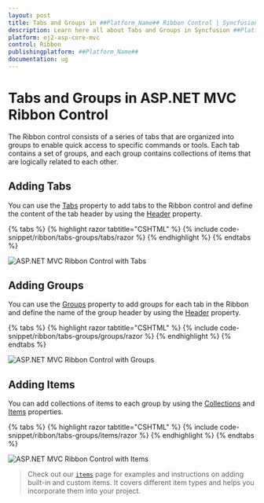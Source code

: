 ```yaml
---
layout: post
title: Tabs and Groups in ##Platform_Name## Ribbon Control | Syncfusion
description: Learn here all about Tabs and Groups in Syncfusion ##Platform_Name## Ribbon control of Syncfusion Essential JS 2 and more.
platform: ej2-asp-core-mvc
control: Ribbon
publishingplatform: ##Platform_Name##
documentation: ug
---
```


# Tabs and Groups in ASP.NET MVC Ribbon Control

The Ribbon control consists of a series of tabs that are organized into groups to enable quick access to specific commands or tools. Each tab contains a set of groups, and each group contains collections of items that are logically related to each other.

## Adding Tabs

You can use the [Tabs](https://help.syncfusion.com/cr/aspnetMVC-js2/Syncfusion.EJ2.Ribbon.Ribbon.html#Syncfusion_EJ2_Ribbon_Ribbon_Tabs) property to add tabs to the Ribbon control and define the content of the tab header by using the [Header](https://help.syncfusion.com/cr/aspnetMVC-js2/Syncfusion.EJ2.Ribbon.RibbonTab.html#Syncfusion_EJ2_Ribbon_RibbonTab_Header) property.

{% tabs %}
{% highlight razor tabtitle="CSHTML" %}
{% include code-snippet/ribbon/tabs-groups/tabs/razor %}
{% endhighlight %}
{% endtabs %}

![ASP.NET MVC Ribbon Control with Tabs](images/ribbon-tabs.png)

## Adding Groups

You can use the [Groups](https://help.syncfusion.com/cr/aspnetMVC-js2/Syncfusion.EJ2.Ribbon.RibbonTab.html#Syncfusion_EJ2_Ribbon_RibbonTab_Groups) property to add groups for each tab in the Ribbon and define the name of the group header by using the [Header](https://help.syncfusion.com/cr/aspnetMVC-js2/Syncfusion.EJ2.Ribbon.RibbonGroup.html#Syncfusion_EJ2_Ribbon_RibbonGroup_Header) property.

{% tabs %}
{% highlight razor tabtitle="CSHTML" %}
{% include code-snippet/ribbon/tabs-groups/groups/razor %}
{% endhighlight %}
{% endtabs %}

![ASP.NET MVC Ribbon Control with Groups](images/ribbon-groups.png)

## Adding Items

You can add collections of items to each group by using the [Collections](https://help.syncfusion.com/cr/aspnetMVC-js2/Syncfusion.EJ2.Ribbon.RibbonGroup.html#Syncfusion_EJ2_Ribbon_RibbonGroup_Collections) and [Items](https://help.syncfusion.com/cr/aspnetMVC-js2/Syncfusion.EJ2.Ribbon.RibbonCollection.html#Syncfusion_EJ2_Ribbon_RibbonCollection_Items) properties.

{% tabs %}
{% highlight razor tabtitle="CSHTML" %}
{% include code-snippet/ribbon/tabs-groups/items/razor %}
{% endhighlight %}
{% endtabs %}

![ASP.NET MVC Ribbon Control with Items](images/ribbon-items.png)

> Check out our [`items`](./items) page for examples and instructions on adding built-in and custom items. It covers different item types and helps you incorporate them into your project.